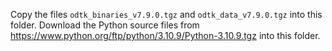 Copy the files `odtk_binaries_v7.9.0.tgz` and `odtk_data_v7.9.0.tgz` into this folder.
Download the Python source files from https://www.python.org/ftp/python/3.10.9/Python-3.10.9.tgz into this folder.
